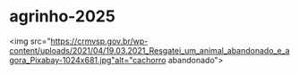 # agrinho-2025
<img src="https://crmvsp.gov.br/wp-content/uploads/2021/04/19.03.2021_Resgatei_um_animal_abandonado_e_agora_Pixabay-1024x681.jpg"alt="cachorro abandonado">
